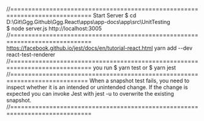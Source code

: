 //=============================================================================
Start Server
$ cd D:\Git\Ggg.Github\Ggg.React\apps\app-docs\app\src\UnitTesting\
$ node server.js
http://localhost:3005
//=============================================================================
https://facebook.github.io/jest/docs/en/tutorial-react.html
yarn add --dev react-test-renderer
//=============================================================================
you run
$ yarn test
or
$ yarn jest
//============================================================================
When a snapshot test fails, you need to inspect whether it is an intended
or unintended change. If the change is expected you can invoke Jest with
jest -u to overwrite the existing snapshot.
//=============================================================================
